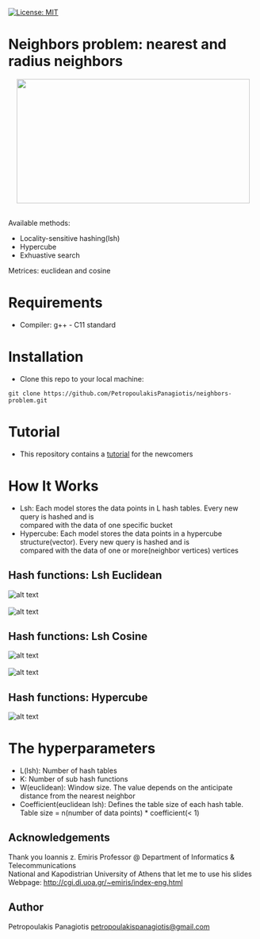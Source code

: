 [![License: MIT](https://img.shields.io/badge/License-MIT-yellow.svg)](https://opensource.org/licenses/MIT)
# Neighbors problem: nearest and radius neighbors
<p align="center">
<img src="https://www.researchgate.net/profile/Saleh_Alaliyat/publication/267953942/figure/fig14/AS:295388776026147@1447437580523/K-nearest-neighbor-algorithm-illustration-The-green-circle-is-the-sample-which-is-to-be.png" width="470px" height="250px"> <br /> <br />
</p>

Available methods: 
* Locality-sensitive hashing(lsh)
* Hypercube
* Exhuastive search <br />

Metrices: euclidean and cosine

# Requirements
* Compiler: g++ - C11 standard

# Installation
* Clone this repo to your local machine: 
```
git clone https://github.com/PetropoulakisPanagiotis/neighbors-problem.git
```
# Tutorial
* This repository contains a [tutorial](https://github.com/PetropoulakisPanagiotis/neighbors-problem/wiki) for the newcomers

# How It Works
* Lsh: Each model stores the data points in L hash tables. Every new query is hashed and is <br />  compared with the data of one specific bucket
* Hypercube: Each model stores the data points in a hypercube structure(vector). Every new query is hashed and is <br /> compared with the data of one or more(neighbor vertices) vertices

## Hash functions: Lsh Euclidean
![alt text](https://github.com/PetropoulakisPanagiotis/neighbors-problem/blob/master/images/h_euclidean.png) <br /> <br />
![alt text](https://github.com/PetropoulakisPanagiotis/neighbors-problem/blob/master/images/hash_table_euclidean.png)

## Hash functions: Lsh Cosine
![alt text](https://github.com/PetropoulakisPanagiotis/neighbors-problem/blob/master/images/h_cosin.png) <br /> <br />
![alt text](https://github.com/PetropoulakisPanagiotis/neighbors-problem/blob/master/images/lsh_cosin.png)

## Hash functions: Hypercube
![alt text](https://github.com/PetropoulakisPanagiotis/neighbors-problem/blob/master/images/hypercube.png)

# The hyperparameters
* L(lsh): Number of hash tables
* K: Number of sub hash functions
* W(euclidean): Window size. The value depends on the anticipate distance from the nearest neighbor
* Coefficient(euclidean lsh): Defines the table size of each hash table. Table size = n(number of data points) * coefficient(< 1)

## Αcknowledgements
Thank you Ioannis z. Emiris Professor @ Department of Informatics & Telecommunications <br />
National and Kapodistrian University of Athens that let me to use his slides<br />
Webpage: http://cgi.di.uoa.gr/~emiris/index-eng.html

## Author
Petropoulakis Panagiotis petropoulakispanagiotis@gmail.com

